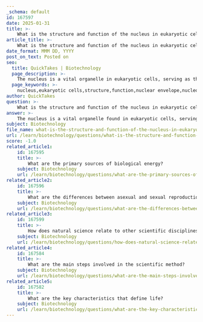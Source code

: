 ```yaml
---
_schema: default
id: 167597
date: 2025-01-31
title: >-
    What is the structure and function of the nucleus in eukaryotic cells?
article_title: >-
    What is the structure and function of the nucleus in eukaryotic cells?
date_format: MMM DD, YYYY
post_on_text: Posted on
seo:
  title: QuickTakes | Biotechnology
  page_description: >-
    The nucleus is a vital organelle in eukaryotic cells, serving as the control center that houses genetic material and regulates cellular activities through various structures and functions.
  page_keywords: >-
    nucleus,eukaryotic cells,structure,function,nuclear envelope,nucleoplasm,chromatin,nucleolus,ribosome biogenesis,DNA storage,gene expression regulation,RNA processing
author: QuickTakes
question: >-
    What is the structure and function of the nucleus in eukaryotic cells?
answer: >-
    The nucleus is a vital organelle found in eukaryotic cells, serving as the control center for cellular activities. Its structure and function can be summarized as follows:\n\n### Structure of the Nucleus\n1. **Nuclear Envelope**: The nucleus is surrounded by a double membrane known as the nuclear envelope, which separates the contents of the nucleus from the cytoplasm. This envelope is punctuated by nuclear pore complexes that regulate the transport of molecules in and out of the nucleus.\n\n2. **Nucleoplasm**: The interior of the nucleus is filled with a gel-like substance called nucleoplasm, which contains various components, including chromatin and the nucleolus.\n\n3. **Chromatin**: Within the nucleus, DNA is organized into chromatin, which can exist in two forms: euchromatin (less condensed, active in transcription) and heterochromatin (more condensed, generally inactive). This organization allows for efficient packaging of DNA and regulation of gene expression.\n\n4. **Nucleolus**: The nucleolus is a prominent structure within the nucleus responsible for ribosome biogenesis. It synthesizes ribosomal RNA (rRNA) and assembles ribosomal subunits, which are then transported to the cytoplasm for protein synthesis.\n\n### Functions of the Nucleus\n1. **Genetic Material Storage**: The nucleus houses the majority of the cell's genetic material (DNA), protecting it from damage and providing a controlled environment for its replication and transcription.\n\n2. **Gene Expression Regulation**: The nucleus plays a crucial role in regulating gene expression. It controls the transcription of DNA into messenger RNA (mRNA), which is then translated into proteins in the cytoplasm.\n\n3. **DNA Replication**: Prior to cell division, the nucleus is responsible for the replication of DNA, ensuring that each daughter cell receives an identical set of genetic information.\n\n4. **RNA Processing**: The nucleus is involved in the processing of RNA, including splicing, capping, and polyadenylation, which are essential steps before mRNA is exported to the cytoplasm.\n\n5. **Ribosome Production**: As mentioned, the nucleolus within the nucleus is essential for the synthesis of rRNA and the assembly of ribosomal subunits, which are critical for protein synthesis.\n\nIn summary, the nucleus is a complex and essential organelle that not only protects and organizes genetic material but also regulates key cellular processes, making it a defining feature of eukaryotic cells.
subject: Biotechnology
file_name: what-is-the-structure-and-function-of-the-nucleus-in-eukaryotic-cells.md
url: /learn/biotechnology/questions/what-is-the-structure-and-function-of-the-nucleus-in-eukaryotic-cells
score: -1.0
related_article1:
    id: 167595
    title: >-
        What are the primary sources of biological energy?
    subject: Biotechnology
    url: /learn/biotechnology/questions/what-are-the-primary-sources-of-biological-energy
related_article2:
    id: 167596
    title: >-
        What are the differences between asexual and sexual reproduction?
    subject: Biotechnology
    url: /learn/biotechnology/questions/what-are-the-differences-between-asexual-and-sexual-reproduction
related_article3:
    id: 167599
    title: >-
        How does natural science relate to other scientific disciplines?
    subject: Biotechnology
    url: /learn/biotechnology/questions/how-does-natural-science-relate-to-other-scientific-disciplines
related_article4:
    id: 167584
    title: >-
        What are the main steps involved in the scientific method?
    subject: Biotechnology
    url: /learn/biotechnology/questions/what-are-the-main-steps-involved-in-the-scientific-method
related_article5:
    id: 167582
    title: >-
        What are the key characteristics that define life?
    subject: Biotechnology
    url: /learn/biotechnology/questions/what-are-the-key-characteristics-that-define-life
---
```


&nbsp;